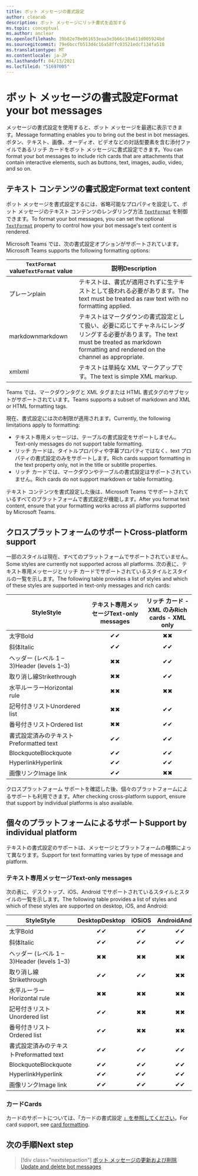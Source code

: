 ```yaml
---
title: ボット メッセージの書式設定
author: clearab
description: ボット メッセージにリッチ書式を追加する
ms.topic: conceptual
ms.author: anclear
ms.openlocfilehash: 39b82e78e061653eaa3e3b66c10a611d005924bd
ms.sourcegitcommit: 79e6bccfb513d4c16a58ffc03521edcf134fa518
ms.translationtype: MT
ms.contentlocale: ja-JP
ms.lasthandoff: 04/13/2021
ms.locfileid: "51697005"
---
```

# <a name="format-your-bot-messages"></a><span data-ttu-id="b7d93-103">ボット メッセージの書式設定</span><span class="sxs-lookup"><span data-stu-id="b7d93-103">Format your bot messages</span></span>

<span data-ttu-id="b7d93-104">メッセージの書式設定を使用すると、ボット メッセージを最適に表示できます。</span><span class="sxs-lookup"><span data-stu-id="b7d93-104">Message formatting enables you to bring out the best in bot messages.</span></span> <span data-ttu-id="b7d93-105">ボタン、テキスト、画像、オーディオ、ビデオなどの対話型要素を含む添付ファイルであるリッチ カードをボット メッセージに書式設定できます。</span><span class="sxs-lookup"><span data-stu-id="b7d93-105">You can format your bot messages to include rich cards that are attachments that contain interactive elements, such as buttons, text, images, audio, video, and so on.</span></span>

## <a name="format-text-content"></a><span data-ttu-id="b7d93-106">テキスト コンテンツの書式設定</span><span class="sxs-lookup"><span data-stu-id="b7d93-106">Format text content</span></span>

<span data-ttu-id="b7d93-107">ボット メッセージを書式設定するには、省略可能なプロパティを設定して、ボット メッセージのテキスト コンテンツのレンダリング方法 [`TextFormat`](/bot-framework/dotnet/bot-builder-dotnet-create-messages#customizing-a-message) を制御できます。</span><span class="sxs-lookup"><span data-stu-id="b7d93-107">To format your bot messages, you can set the optional [`TextFormat`](/bot-framework/dotnet/bot-builder-dotnet-create-messages#customizing-a-message) property to control how your bot message's text content is rendered.</span></span>

<span data-ttu-id="b7d93-108">Microsoft Teams では、次の書式設定オプションがサポートされています。</span><span class="sxs-lookup"><span data-stu-id="b7d93-108">Microsoft Teams supports the following formatting options:</span></span>

| <span data-ttu-id="b7d93-109">`TextFormat` value</span><span class="sxs-lookup"><span data-stu-id="b7d93-109">`TextFormat` value</span></span> | <span data-ttu-id="b7d93-110">説明</span><span class="sxs-lookup"><span data-stu-id="b7d93-110">Description</span></span> |
| --- | --- |
| <span data-ttu-id="b7d93-111">プレーン</span><span class="sxs-lookup"><span data-stu-id="b7d93-111">plain</span></span> | <span data-ttu-id="b7d93-112">テキストは、書式が適用されずに生テキストとして扱われる必要があります。</span><span class="sxs-lookup"><span data-stu-id="b7d93-112">The text must be treated as raw text with no formatting applied.</span></span>|
| <span data-ttu-id="b7d93-113">markdown</span><span class="sxs-lookup"><span data-stu-id="b7d93-113">markdown</span></span> | <span data-ttu-id="b7d93-114">テキストはマークダウンの書式設定として扱い、必要に応じてチャネルにレンダリングする必要があります。</span><span class="sxs-lookup"><span data-stu-id="b7d93-114">The text must be treated as markdown formatting and rendered on the channel as appropriate.</span></span> |
| <span data-ttu-id="b7d93-115">xml</span><span class="sxs-lookup"><span data-stu-id="b7d93-115">xml</span></span> | <span data-ttu-id="b7d93-116">テキストは単純な XML マークアップです。</span><span class="sxs-lookup"><span data-stu-id="b7d93-116">The text is simple XML markup.</span></span> |

<span data-ttu-id="b7d93-117">Teams では、マークダウンタグと XML タグまたは HTML 書式タグのサブセットがサポートされています。</span><span class="sxs-lookup"><span data-stu-id="b7d93-117">Teams supports a subset of markdown and XML or HTML formatting tags.</span></span>

<span data-ttu-id="b7d93-118">現在、書式設定には次の制限が適用されます。</span><span class="sxs-lookup"><span data-stu-id="b7d93-118">Currently, the following limitations apply to formatting:</span></span>

* <span data-ttu-id="b7d93-119">テキスト専用メッセージは、テーブルの書式設定をサポートしません。</span><span class="sxs-lookup"><span data-stu-id="b7d93-119">Text-only messages do not support table formatting.</span></span>
* <span data-ttu-id="b7d93-120">リッチ カードは、タイトルプロパティや字幕プロパティではなく、text プロパティの書式設定のみをサポートします。</span><span class="sxs-lookup"><span data-stu-id="b7d93-120">Rich cards support formatting in the text property only, not in the title or subtitle properties.</span></span>
* <span data-ttu-id="b7d93-121">リッチ カードでは、マークダウンやテーブルの書式設定はサポートされていません。</span><span class="sxs-lookup"><span data-stu-id="b7d93-121">Rich cards do not support markdown or table formatting.</span></span>

<span data-ttu-id="b7d93-122">テキスト コンテンツを書式設定した後は、Microsoft Teams でサポートされているすべてのプラットフォームで書式設定が機能します。</span><span class="sxs-lookup"><span data-stu-id="b7d93-122">After you format text content, ensure that your formatting works across all platforms supported by Microsoft Teams.</span></span>

## <a name="cross-platform-support"></a><span data-ttu-id="b7d93-123">クロスプラットフォームのサポート</span><span class="sxs-lookup"><span data-stu-id="b7d93-123">Cross-platform support</span></span>

<span data-ttu-id="b7d93-124">一部のスタイルは現在、すべてのプラットフォームでサポートされていません。</span><span class="sxs-lookup"><span data-stu-id="b7d93-124">Some styles are currently not supported across all platforms.</span></span> <span data-ttu-id="b7d93-125">次の表に、テキスト専用メッセージとリッチ カードでサポートされているスタイルとスタイルの一覧を示します。</span><span class="sxs-lookup"><span data-stu-id="b7d93-125">The following table provides a list of styles and which of these styles are supported in text-only messages and rich cards:</span></span>

| <span data-ttu-id="b7d93-126">Style</span><span class="sxs-lookup"><span data-stu-id="b7d93-126">Style</span></span>                     | <span data-ttu-id="b7d93-127">テキスト専用メッセージ</span><span class="sxs-lookup"><span data-stu-id="b7d93-127">Text-only messages</span></span> | <span data-ttu-id="b7d93-128">リッチ カード - XML のみ</span><span class="sxs-lookup"><span data-stu-id="b7d93-128">Rich cards - XML only</span></span> |
| ---                       | :---: | :---: |
| <span data-ttu-id="b7d93-129">太字</span><span class="sxs-lookup"><span data-stu-id="b7d93-129">Bold</span></span>                      | <span data-ttu-id="b7d93-130">✔</span><span class="sxs-lookup"><span data-stu-id="b7d93-130">✔</span></span> | <span data-ttu-id="b7d93-131">✖</span><span class="sxs-lookup"><span data-stu-id="b7d93-131">✖</span></span> |
| <span data-ttu-id="b7d93-132">斜体</span><span class="sxs-lookup"><span data-stu-id="b7d93-132">Italic</span></span>                    | <span data-ttu-id="b7d93-133">✔</span><span class="sxs-lookup"><span data-stu-id="b7d93-133">✔</span></span> | <span data-ttu-id="b7d93-134">✔</span><span class="sxs-lookup"><span data-stu-id="b7d93-134">✔</span></span> |
| <span data-ttu-id="b7d93-135">ヘッダー (レベル 1 &ndash; 3)</span><span class="sxs-lookup"><span data-stu-id="b7d93-135">Header (levels 1&ndash;3)</span></span> | <span data-ttu-id="b7d93-136">✖</span><span class="sxs-lookup"><span data-stu-id="b7d93-136">✖</span></span> | <span data-ttu-id="b7d93-137">✔</span><span class="sxs-lookup"><span data-stu-id="b7d93-137">✔</span></span> |
| <span data-ttu-id="b7d93-138">取り消し線</span><span class="sxs-lookup"><span data-stu-id="b7d93-138">Strikethrough</span></span>             | <span data-ttu-id="b7d93-139">✖</span><span class="sxs-lookup"><span data-stu-id="b7d93-139">✖</span></span> | <span data-ttu-id="b7d93-140">✔</span><span class="sxs-lookup"><span data-stu-id="b7d93-140">✔</span></span> |
| <span data-ttu-id="b7d93-141">水平ルーラー</span><span class="sxs-lookup"><span data-stu-id="b7d93-141">Horizontal rule</span></span>           | <span data-ttu-id="b7d93-142">✖</span><span class="sxs-lookup"><span data-stu-id="b7d93-142">✖</span></span> | <span data-ttu-id="b7d93-143">✖</span><span class="sxs-lookup"><span data-stu-id="b7d93-143">✖</span></span> |
| <span data-ttu-id="b7d93-144">記号付きリスト</span><span class="sxs-lookup"><span data-stu-id="b7d93-144">Unordered list</span></span>            | <span data-ttu-id="b7d93-145">✖</span><span class="sxs-lookup"><span data-stu-id="b7d93-145">✖</span></span> | <span data-ttu-id="b7d93-146">✔</span><span class="sxs-lookup"><span data-stu-id="b7d93-146">✔</span></span> |
| <span data-ttu-id="b7d93-147">番号付きリスト</span><span class="sxs-lookup"><span data-stu-id="b7d93-147">Ordered list</span></span>              | <span data-ttu-id="b7d93-148">✖</span><span class="sxs-lookup"><span data-stu-id="b7d93-148">✖</span></span> | <span data-ttu-id="b7d93-149">✔</span><span class="sxs-lookup"><span data-stu-id="b7d93-149">✔</span></span> |
| <span data-ttu-id="b7d93-150">書式設定済みのテキスト</span><span class="sxs-lookup"><span data-stu-id="b7d93-150">Preformatted text</span></span>         | <span data-ttu-id="b7d93-151">✔</span><span class="sxs-lookup"><span data-stu-id="b7d93-151">✔</span></span> | <span data-ttu-id="b7d93-152">✔</span><span class="sxs-lookup"><span data-stu-id="b7d93-152">✔</span></span> |
| <span data-ttu-id="b7d93-153">Blockquote</span><span class="sxs-lookup"><span data-stu-id="b7d93-153">Blockquote</span></span>                | <span data-ttu-id="b7d93-154">✔</span><span class="sxs-lookup"><span data-stu-id="b7d93-154">✔</span></span> | <span data-ttu-id="b7d93-155">✔</span><span class="sxs-lookup"><span data-stu-id="b7d93-155">✔</span></span> |
| <span data-ttu-id="b7d93-156">Hyperlink</span><span class="sxs-lookup"><span data-stu-id="b7d93-156">Hyperlink</span></span>                 | <span data-ttu-id="b7d93-157">✔</span><span class="sxs-lookup"><span data-stu-id="b7d93-157">✔</span></span> | <span data-ttu-id="b7d93-158">✔</span><span class="sxs-lookup"><span data-stu-id="b7d93-158">✔</span></span> |
| <span data-ttu-id="b7d93-159">画像リンク</span><span class="sxs-lookup"><span data-stu-id="b7d93-159">Image link</span></span>                | <span data-ttu-id="b7d93-160">✔</span><span class="sxs-lookup"><span data-stu-id="b7d93-160">✔</span></span> | <span data-ttu-id="b7d93-161">✖</span><span class="sxs-lookup"><span data-stu-id="b7d93-161">✖</span></span> |

<span data-ttu-id="b7d93-162">クロスプラットフォーム サポートを確認した後、個々のプラットフォームによるサポートも利用できます。</span><span class="sxs-lookup"><span data-stu-id="b7d93-162">After checking cross-platform support, ensure that support by individual platforms is also available.</span></span>

## <a name="support-by-individual-platform"></a><span data-ttu-id="b7d93-163">個々のプラットフォームによるサポート</span><span class="sxs-lookup"><span data-stu-id="b7d93-163">Support by individual platform</span></span>

<span data-ttu-id="b7d93-164">テキストの書式設定のサポートは、メッセージとプラットフォームの種類によって異なります。</span><span class="sxs-lookup"><span data-stu-id="b7d93-164">Support for text formatting varies by type of message and platform.</span></span>

### <a name="text-only-messages"></a><span data-ttu-id="b7d93-165">テキスト専用メッセージ</span><span class="sxs-lookup"><span data-stu-id="b7d93-165">Text-only messages</span></span>

<span data-ttu-id="b7d93-166">次の表に、デスクトップ、iOS、Android でサポートされているスタイルとスタイルの一覧を示します。</span><span class="sxs-lookup"><span data-stu-id="b7d93-166">The following table provides a list of styles and which of these styles are supported on desktop, iOS, and Android:</span></span>

| <span data-ttu-id="b7d93-167">Style</span><span class="sxs-lookup"><span data-stu-id="b7d93-167">Style</span></span>                     | <span data-ttu-id="b7d93-168">Desktop</span><span class="sxs-lookup"><span data-stu-id="b7d93-168">Desktop</span></span> | <span data-ttu-id="b7d93-169">iOS</span><span class="sxs-lookup"><span data-stu-id="b7d93-169">iOS</span></span> | <span data-ttu-id="b7d93-170">Android</span><span class="sxs-lookup"><span data-stu-id="b7d93-170">Android</span></span> |
| ---                       | :---: | :---: | :---: |
| <span data-ttu-id="b7d93-171">太字</span><span class="sxs-lookup"><span data-stu-id="b7d93-171">Bold</span></span>                      | <span data-ttu-id="b7d93-172">✔</span><span class="sxs-lookup"><span data-stu-id="b7d93-172">✔</span></span> | <span data-ttu-id="b7d93-173">✔</span><span class="sxs-lookup"><span data-stu-id="b7d93-173">✔</span></span> | <span data-ttu-id="b7d93-174">✔</span><span class="sxs-lookup"><span data-stu-id="b7d93-174">✔</span></span> |
| <span data-ttu-id="b7d93-175">斜体</span><span class="sxs-lookup"><span data-stu-id="b7d93-175">Italic</span></span>                    | <span data-ttu-id="b7d93-176">✔</span><span class="sxs-lookup"><span data-stu-id="b7d93-176">✔</span></span> | <span data-ttu-id="b7d93-177">✔</span><span class="sxs-lookup"><span data-stu-id="b7d93-177">✔</span></span> | <span data-ttu-id="b7d93-178">✔</span><span class="sxs-lookup"><span data-stu-id="b7d93-178">✔</span></span> |
| <span data-ttu-id="b7d93-179">ヘッダー (レベル 1 &ndash; 3)</span><span class="sxs-lookup"><span data-stu-id="b7d93-179">Header (levels 1&ndash;3)</span></span> | <span data-ttu-id="b7d93-180">✖</span><span class="sxs-lookup"><span data-stu-id="b7d93-180">✖</span></span> | <span data-ttu-id="b7d93-181">✖</span><span class="sxs-lookup"><span data-stu-id="b7d93-181">✖</span></span> | <span data-ttu-id="b7d93-182">✖</span><span class="sxs-lookup"><span data-stu-id="b7d93-182">✖</span></span> |
| <span data-ttu-id="b7d93-183">取り消し線</span><span class="sxs-lookup"><span data-stu-id="b7d93-183">Strikethrough</span></span>             | <span data-ttu-id="b7d93-184">✔</span><span class="sxs-lookup"><span data-stu-id="b7d93-184">✔</span></span> | <span data-ttu-id="b7d93-185">✔</span><span class="sxs-lookup"><span data-stu-id="b7d93-185">✔</span></span> | <span data-ttu-id="b7d93-186">✖</span><span class="sxs-lookup"><span data-stu-id="b7d93-186">✖</span></span> |
| <span data-ttu-id="b7d93-187">水平ルーラー</span><span class="sxs-lookup"><span data-stu-id="b7d93-187">Horizontal rule</span></span>           | <span data-ttu-id="b7d93-188">✖</span><span class="sxs-lookup"><span data-stu-id="b7d93-188">✖</span></span> | <span data-ttu-id="b7d93-189">✖</span><span class="sxs-lookup"><span data-stu-id="b7d93-189">✖</span></span> | <span data-ttu-id="b7d93-190">✖</span><span class="sxs-lookup"><span data-stu-id="b7d93-190">✖</span></span> |
| <span data-ttu-id="b7d93-191">記号付きリスト</span><span class="sxs-lookup"><span data-stu-id="b7d93-191">Unordered list</span></span>            | <span data-ttu-id="b7d93-192">✔</span><span class="sxs-lookup"><span data-stu-id="b7d93-192">✔</span></span> | <span data-ttu-id="b7d93-193">✖</span><span class="sxs-lookup"><span data-stu-id="b7d93-193">✖</span></span> | <span data-ttu-id="b7d93-194">✖</span><span class="sxs-lookup"><span data-stu-id="b7d93-194">✖</span></span> |
| <span data-ttu-id="b7d93-195">番号付きリスト</span><span class="sxs-lookup"><span data-stu-id="b7d93-195">Ordered list</span></span>              | <span data-ttu-id="b7d93-196">✔</span><span class="sxs-lookup"><span data-stu-id="b7d93-196">✔</span></span> | <span data-ttu-id="b7d93-197">✖</span><span class="sxs-lookup"><span data-stu-id="b7d93-197">✖</span></span> | <span data-ttu-id="b7d93-198">✖</span><span class="sxs-lookup"><span data-stu-id="b7d93-198">✖</span></span> |
| <span data-ttu-id="b7d93-199">書式設定済みのテキスト</span><span class="sxs-lookup"><span data-stu-id="b7d93-199">Preformatted text</span></span>         | <span data-ttu-id="b7d93-200">✔</span><span class="sxs-lookup"><span data-stu-id="b7d93-200">✔</span></span> | <span data-ttu-id="b7d93-201">✔</span><span class="sxs-lookup"><span data-stu-id="b7d93-201">✔</span></span> | <span data-ttu-id="b7d93-202">✔</span><span class="sxs-lookup"><span data-stu-id="b7d93-202">✔</span></span> |
| <span data-ttu-id="b7d93-203">Blockquote</span><span class="sxs-lookup"><span data-stu-id="b7d93-203">Blockquote</span></span>                | <span data-ttu-id="b7d93-204">✔</span><span class="sxs-lookup"><span data-stu-id="b7d93-204">✔</span></span> | <span data-ttu-id="b7d93-205">✔</span><span class="sxs-lookup"><span data-stu-id="b7d93-205">✔</span></span> | <span data-ttu-id="b7d93-206">✔</span><span class="sxs-lookup"><span data-stu-id="b7d93-206">✔</span></span> |
| <span data-ttu-id="b7d93-207">Hyperlink</span><span class="sxs-lookup"><span data-stu-id="b7d93-207">Hyperlink</span></span>                 | <span data-ttu-id="b7d93-208">✔</span><span class="sxs-lookup"><span data-stu-id="b7d93-208">✔</span></span> | <span data-ttu-id="b7d93-209">✔</span><span class="sxs-lookup"><span data-stu-id="b7d93-209">✔</span></span> | <span data-ttu-id="b7d93-210">✔</span><span class="sxs-lookup"><span data-stu-id="b7d93-210">✔</span></span> |
| <span data-ttu-id="b7d93-211">画像リンク</span><span class="sxs-lookup"><span data-stu-id="b7d93-211">Image link</span></span>                | <span data-ttu-id="b7d93-212">✔</span><span class="sxs-lookup"><span data-stu-id="b7d93-212">✔</span></span> | <span data-ttu-id="b7d93-213">✔</span><span class="sxs-lookup"><span data-stu-id="b7d93-213">✔</span></span> | <span data-ttu-id="b7d93-214">✔</span><span class="sxs-lookup"><span data-stu-id="b7d93-214">✔</span></span> |

### <a name="cards"></a><span data-ttu-id="b7d93-215">カード</span><span class="sxs-lookup"><span data-stu-id="b7d93-215">Cards</span></span>

<span data-ttu-id="b7d93-216">カードのサポートについては、「カードの書式設定 [」を参照してください](~/task-modules-and-cards/cards/cards-format.md)。</span><span class="sxs-lookup"><span data-stu-id="b7d93-216">For card support, see [card formatting](~/task-modules-and-cards/cards/cards-format.md).</span></span>

## <a name="next-step"></a><span data-ttu-id="b7d93-217">次の手順</span><span class="sxs-lookup"><span data-stu-id="b7d93-217">Next step</span></span>

> [!div class="nextstepaction"]
> [<span data-ttu-id="b7d93-218">ボット メッセージの更新および削除</span><span class="sxs-lookup"><span data-stu-id="b7d93-218">Update and delete bot messages</span></span>](~/bots/how-to/update-and-delete-bot-messages.md)
